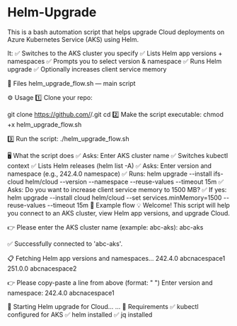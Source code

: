 # Helm-Upgrade

This is a bash automation script that helps upgrade Cloud deployments on Azure Kubernetes Service (AKS) using Helm.

It:
✅ Switches to the AKS cluster you specify
✅ Lists Helm app versions + namespaces
✅ Prompts you to select version & namespace
✅ Runs Helm upgrade
✅ Optionally increases client service memory

📂 Files
helm_upgrade_flow.sh — main script

⚙️ Usage
1️⃣ Clone your repo:

git clone https://github.com/<your-username>/<your-repo>.git
cd <your-repo>
2️⃣ Make the script executable: 
chmod +x helm_upgrade_flow.sh

3️⃣ Run the script:
./helm_upgrade_flow.sh

🖥 What the script does
✅ Asks: Enter AKS cluster name
✅ Switches kubectl context
✅ Lists Helm releases (helm list -A)
✅ Asks: Enter version and namespace (e.g., 242.4.0 namespace)
✅ Runs: helm upgrade --install ifs-cloud helm/cloud --version <version> --namespace <namespace> --reuse-values --timeout 15m
✅ Asks: Do you want to increase client service memory to 1500 MB?
✅ If yes: helm upgrade --install cloud helm/cloud --set services.minMemory=1500 --reuse-values --timeout 15m
📝 Example flow
💡 Welcome! This script will help you connect to an AKS cluster, view Helm app versions, and upgrade Cloud.

👉 Please enter the AKS cluster name (example: abc-aks): abc-aks

✅ Successfully connected to 'abc-aks'.

📋 Fetching Helm app versions and namespaces...
242.4.0 abcnacespace1
251.0.0 abcnacespace2

👉 Please copy-paste a line from above (format: "<version> <namespace>")
Enter version and namespace: 242.4.0 abcnacespace1

🚀 Starting Helm upgrade for Cloud...
...
📌 Requirements
✅ kubectl configured for AKS
✅ helm installed
✅ jq installed
